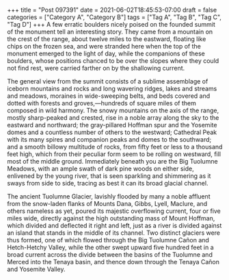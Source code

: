 +++
title = "Post 097391"
date = 2021-06-02T18:45:53-07:00
draft = false
categories = ["Category A", "Category B"]
tags = ["Tag A", "Tag B", "Tag C", "Tag D"]
+++
A few erratic boulders nicely poised on the founded summit of the monument tell an interesting story. They came from a mountain on the crest of the range, about twelve miles to the eastward, floating like chips on the frozen sea, and were stranded here when the top of the monument emerged to the light of day, while the companions of these boulders, whose positions chanced to be over the slopes where they could not find rest, were carried farther on by the shallowing current.

The general view from the summit consists of a sublime assemblage of iceborn mountains and rocks and long wavering ridges, lakes and streams and meadows, moraines in wide-sweeping belts, and beds covered and dotted with forests and groves,—hundreds of square miles of them composed in wild harmony. The snowy mountains on the axis of the range, mostly sharp-peaked and crested, rise in a noble array along the sky to the eastward and northward; the gray-pillared Hoffman spur and the Yosemite domes and a countless number of others to the westward; Cathedral Peak with its many spires and companion peaks and domes to the southward; and a smooth billowy multitude of rocks, from fifty feet or less to a thousand feet high, which from their peculiar form seem to be rolling on westward, fill most of the middle ground. Immediately beneath you are the Big Tuolumne Meadows, with an ample swath of dark pine woods on either side, enlivened by the young river, that is seen sparkling and shimmering as it sways from side to side, tracing as best it can its broad glacial channel.

The ancient Tuolumne Glacier, lavishly flooded by many a noble affluent from the snow-laden flanks of Mounts Dana, Gibbs, Lyell, Maclure, and others nameless as yet, poured its majestic overflowing current, four or five miles wide, directly against the high outstanding mass of Mount Hoffman, which divided and deflected it right and left, just as a river is divided against an island that stands in the middle of its channel. Two distinct glaciers were thus formed, one of which flowed through the Big Tuolumne Cañon and Hetch-Hetchy Valley, while the other swept upward five hundred feet in a broad current across the divide between the basins of the Tuolumne and Merced into the Tenaya basin, and thence down through the Tenaya Cañon and Yosemite Valley.
